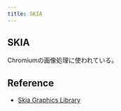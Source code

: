 ```yaml
---
title: SKIA
---
```


## SKIA
Chromiumの画像処理に使われている。


## Reference
* [Skia Graphics Library](https://skia.org/)
